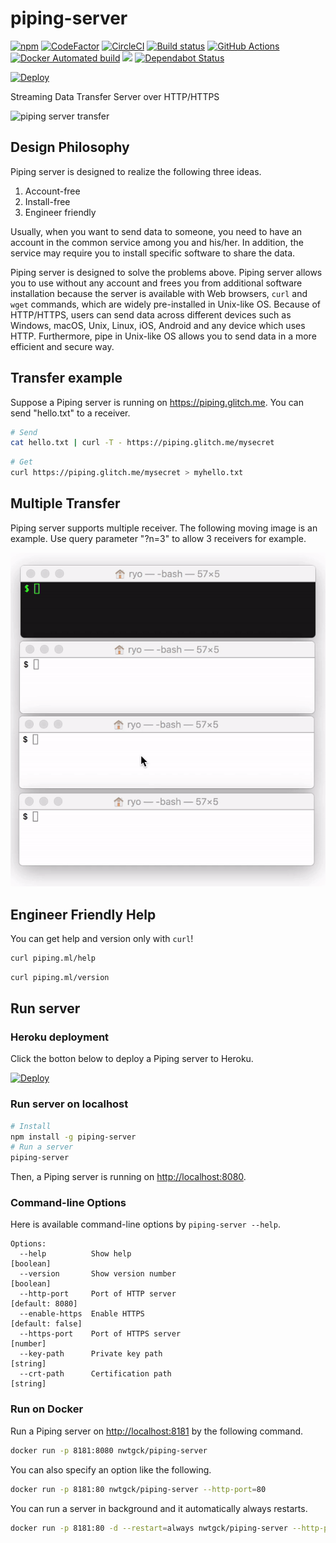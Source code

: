 # piping-server
[![npm](https://img.shields.io/npm/v/piping-server.svg)](https://www.npmjs.com/package/piping-server) [![CodeFactor](https://www.codefactor.io/repository/github/nwtgck/piping-server/badge)](https://www.codefactor.io/repository/github/nwtgck/piping-server) [![CircleCI](https://circleci.com/gh/nwtgck/piping-server.svg?style=shield)](https://circleci.com/gh/nwtgck/piping-server) [![Build status](https://ci.appveyor.com/api/projects/status/g075o30d5pp4m0pa?svg=true)](https://ci.appveyor.com/project/nwtgck/piping-server)  [![GitHub Actions](https://github.com/nwtgck/piping-server/workflows/Node%20CI/badge.svg)](https://github.com/nwtgck/piping-server/actions) [![Docker Automated build](https://img.shields.io/docker/automated/nwtgck/piping-server.svg)](https://hub.docker.com/r/nwtgck/piping-server/)
 [![](https://images.microbadger.com/badges/image/nwtgck/piping-server.svg)](https://microbadger.com/images/nwtgck/piping-server "Get your own image badge on microbadger.com") [![Dependabot Status](https://api.dependabot.com/badges/status?host=github&repo=nwtgck/piping-server)](https://dependabot.com)

[![Deploy](https://www.herokucdn.com/deploy/button.svg)](https://heroku.com/deploy)

Streaming Data Transfer Server over HTTP/HTTPS

![piping server transfer](demo_images/piping-server.gif)

## Design Philosophy

Piping server is designed to realize the following three ideas. 

1. Account-free
1. Install-free
1. Engineer friendly

Usually, when you want to send data to someone, you need to have an account in the common service among you and his/her.
In addition, the service may require you to install specific software to share the data.


Piping server is designed to solve the problems above.
Piping server allows you to use without any account and frees you from additional software installation because the server is available with Web browsers, `curl` and `wget` commands, which are widely pre-installed in Unix-like OS.
Because of HTTP/HTTPS, users can send data across different devices such as Windows, macOS, Unix, Linux, iOS, Android and any device which uses HTTP. 
Furthermore, pipe in Unix-like OS allows you to send data in a more efficient and secure way.

## Transfer example

Suppose a Piping server is running on <https://piping.glitch.me>. You can send "hello.txt" to a receiver.

```bash
# Send
cat hello.txt | curl -T - https://piping.glitch.me/mysecret
```

```bash
# Get
curl https://piping.glitch.me/mysecret > myhello.txt 
```

## Multiple Transfer

Piping server supports multiple receiver. The following moving image is an example. Use query parameter "?n=3" to allow 3 receivers for example.

![Piping server multiple transfer](demo_images/piping-server-multi-transfer.gif)

## Engineer Friendly Help

You can get help and version only with `curl`!

```bash
curl piping.ml/help
```

```bash
curl piping.ml/version
```

## Run server

### Heroku deployment

Click the botton below to deploy a Piping server to Heroku.

[![Deploy](https://www.herokucdn.com/deploy/button.svg)](https://heroku.com/deploy)


### Run server on localhost

```bash
# Install
npm install -g piping-server
# Run a server
piping-server
```
Then, a Piping server is running on <http://localhost:8080>.

### Command-line Options

Here is available command-line options by `piping-server --help`.

```
Options:
  --help          Show help                                            [boolean]
  --version       Show version number                                  [boolean]
  --http-port     Port of HTTP server                            [default: 8080]
  --enable-https  Enable HTTPS                                  [default: false]
  --https-port    Port of HTTPS server                                  [number]
  --key-path      Private key path                                      [string]
  --crt-path      Certification path                                    [string]
```

### Run on Docker

Run a Piping server on <http://localhost:8181> by the following command.

```bash
docker run -p 8181:8080 nwtgck/piping-server
```

You can also specify an option like the following.

```bash
docker run -p 8181:80 nwtgck/piping-server --http-port=80
```

You can run a server in background and it automatically always restarts.

```bash
docker run -p 8181:80 -d --restart=always nwtgck/piping-server --http-port=80
```
